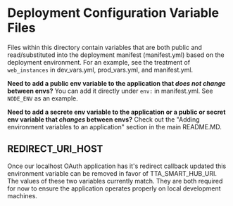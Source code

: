 # Deployment Configuration Variable Files

Files within this directory contain variables that are both public and read/substituted into the deployment manifest (manifest.yml) based on the deployment environment. For an example, see the treatment of `web_instances` in dev_vars.yml, prod_vars.yml, and manifest.yml.

**Need to add a public env variable to the application that _does not change_ between envs?** You can add it directly under `env:` in manifest.yml. See `NODE_ENV` as an example.

**Need to add a secrete env variable to the application or a public or secret env variable that _changes_ between envs?** Check out the "Adding environment variables to an application" section in the main README.MD.

## REDIRECT_URI_HOST

Once our localhost OAuth application has it's redirect callback updated this environment
variable can be removed in favor of TTA_SMART_HUB_URI. The values of these two variables
currently match. They are both required for now to ensure the application operates
properly on local development machines.
